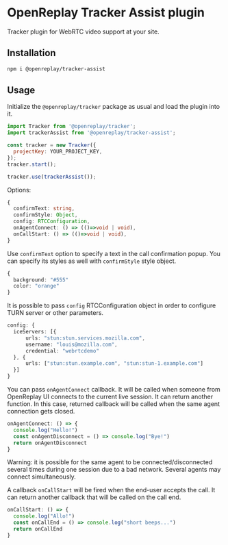# OpenReplay Tracker Assist plugin

Tracker plugin for WebRTC video support at your site.

## Installation

```bash
npm i @openreplay/tracker-assist
```

## Usage

Initialize the `@openreplay/tracker` package as usual and load the plugin into it.

```js
import Tracker from '@openreplay/tracker';
import trackerAssist from '@openreplay/tracker-assist';

const tracker = new Tracker({
  projectKey: YOUR_PROJECT_KEY,
});
tracker.start();

tracker.use(trackerAssist());
```

Options:

```ts
{
  confirmText: string,
  confirmStyle: Object,
  config: RTCConfiguration,
  onAgentConnect: () => (()=>void | void),
  onCallStart: () => (()=>void | void),
}
```
Use `confirmText` option to specify a text in the call confirmation popup.
You can specify its styles as well with  `confirmStyle` style object.

```ts
{
  background: "#555"
  color: "orange"
}

```

It is possible to pass `config` RTCConfiguration object in order to configure TURN server or other parameters.
```ts
config: {
  iceServers: [{
      urls: "stun:stun.services.mozilla.com",
      username: "louis@mozilla.com", 
      credential: "webrtcdemo"
  }, {
      urls: ["stun:stun.example.com", "stun:stun-1.example.com"]
  }]
}

```

You can pass `onAgentConnect` callback. It will be called when someone from OpenReplay UI connects to the current live session. It can return another function. In this case, returned callback will be called when the same agent connection gets closed.
```ts
onAgentConnect: () => {
  console.log("Hello!")
  const onAgentDisconnect = () => console.log("Bye!")
  return onAgentDisconnect
}

```
Warning: it is possible for the same agent to be connected/disconnected several times during one session due to a bad network. Several agents may connect simultaneously.


A callback `onCallStart` will be fired when the end-user accepts the call. It can return another callback that will be called on the call end.
```ts
onCallStart: () => {
  console.log("Allo!")
  const onCallEnd = () => console.log("short beeps...")
  return onCallEnd
}

```



